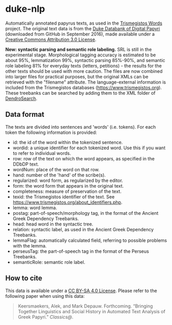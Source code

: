 # duke-nlp
Automatically annotated papyrus texts, as used in the [Trismegistos Words](https://www.trismegistos.org/words) project. The original text data is from the [Duke Databank of Digital Papyri](https://github.com/papyri/idp.data) (downloaded from GitHub in September 2016), made available under a [Creative Commons Attribution 3.0 License](https://creativecommons.org/licenses/by/3.0/).

**New: syntactic parsing and semantic role labeling.** SRL is still in the experimental stage. Morphological tagging accuracy is estimated to be about 95%, lemmatization 99%, syntactic parsing 85%-90%, and semantic role labeling 81% for everyday texts (letters, petitions) - the results for the other texts should be used with more caution. The files are now combined into larger files for practical purposes, but the original XMLs can be retrieved with the "filename" attribute. The language-external information is included from the Trismegistos databases (https://www.trismegistos.org). These treebanks can be searched by adding them to the XML folder of [DendroSearch](https://github.com/alekkeersmaekers/dendrosearch).

## Data format
The texts are divided into sentences and 'words' (i.e. tokens). For each token the following information is provided:
* id: the id of the word within the tokenized sentence.
* wordid: a unique identifier for each tokenized word. Use this if you want to refer to individual words.
* row: row of the text on which the word appears, as specified in the DDbDP text.
* wordNum: place of the word on that row.
* hand: number of the 'hand' of the scribe(s).
* regularized: word form, as regularized by the editor.
* form: the word form that appears in the original text.
* completeness: measure of preservation of the text.
* texid: the Trismegistos identifier of the text. See https://www.trismegistos.org/about_identifiers.php.
* lemma: word lemma.
* postag: part-of-speech/morphology tag, in the format of the Ancient Greek Dependency Treebanks.
* head: head word in the syntactic tree.
* relation: syntactic label, as used in the Ancient Greek Dependency Treebanks.
* lemmaFlag: automatically calculated field, referring to possible problems with the lemma.
* perseusTag: the part-of-speech tag in the format of the Perseus Treebanks.
* semanticRole: semantic role label.

## How to cite
This data is available under a [CC BY-SA 4.0 License](https://creativecommons.org/licenses/by-sa/4.0/). Please refer to the following paper when using this data:
> Keersmaekers, Alek, and Mark Depauw. Forthcoming. “Bringing Together Linguistics and Social History in Automated Text Analysis of Greek Papyri.” *Classics@*.
